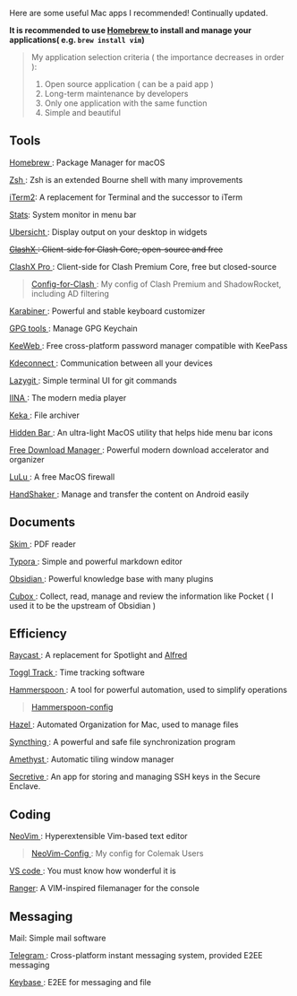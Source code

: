 
Here are some useful Mac apps I recommended! Continually updated.
<!--more-->

**It is recommended to use [ Homebrew ](https://brew.sh) to install and manage your applications( e.g. `brew install vim`)**

> My application selection criteria ( the importance decreases in order ):
>
> 1. Open source application ( can be a paid app )
> 2. Long-term maintenance by developers
> 3. Only one application with the same function
> 4. Simple and beautiful

## Tools

[ Homebrew ](https://brew.sh): Package Manager for macOS

[ Zsh ](https://www.zsh.org): Zsh is an extended Bourne shell with many improvements

[iTerm2](https://iterm2.com): A replacement for Terminal and the successor to iTerm

[Stats](https://github.com/exelban/stats): System monitor in menu bar

[ Ubersicht ](tracesof.net/uebersicht/): Display output on your desktop in widgets

~~[ ClashX ](https://github.com/yichengchen/clashX): Client-side for Clash Core, open-source and free~~

[ ClashX Pro ](https://install.appcenter.ms/users/clashx/apps/clashx-pro/distribution_groups/public): Client-side for Clash Premium Core, free but closed-source

> [ Config-for-Clash ](https://github.com/JiagengDing/config-for-clash-shadowrocket): My config of Clash Premium and ShadowRocket, including AD filtering

[ Karabiner ](https://karabiner-elements.pqrs.org): Powerful and stable keyboard customizer

[ GPG tools ](https://gpgtools.org): Manage GPG Keychain

[ KeeWeb ](https://keeweb.info): Free cross-platform password manager compatible with KeePass

[ Kdeconnect ](https://kdeconnect.kde.org): Communication between all your devices

[ Lazygit ](https://github.com/jesseduffield/lazygit): Simple terminal UI for git commands

[ IINA ](https://iina.io): The modern media player

[ Keka ](https://www.keka.io/en/): File archiver

[ Hidden Bar ](https://github.com/dwarvesf/hidden/): An ultra-light MacOS utility that helps hide menu bar icons

[ Free Download Manager ](https://www.freedownloadmanager.org): Powerful modern download accelerator and organizer

[ LuLu ](https://github.com/objective-see/LuLu): A free MacOS firewall

[ HandShaker ](https://www.smartisan.com/apps/#/handshaker): Manage and transfer the content on Android easily

## Documents

[ Skim ](https://skim-app.sourceforge.io): PDF reader

[ Typora ](https://typora.io): Simple and powerful markdown editor

[ Obsidian ](https://obsidian.md): Powerful knowledge base with many plugins

[ Cubox ](https://cubox.pro): Collect, read, manage and review the information like Pocket ( I used it to be the upstream of Obsidian )

## Efficiency

[ Raycast ](https://www.raycast.com): A replacement for Spotlight and [ Alfred ](https://www.alfredapp.com)

[ Toggl Track ](https://toggl.com): Time tracking software

[ Hammerspoon ](https://www.hammerspoon.org): A tool for powerful automation, used to simplify operations

> [ Hammerspoon-config ](https://github.com/JiagengDing/hammerspoon-config)

[ Hazel ](https://www.noodlesoft.com): Automated Organization for Mac, used to manage files

[ Syncthing ](https://syncthing.net):  A powerful and safe file synchronization program

[ Amethyst ](https://github.com/ianyh/Amethyst): Automatic tiling window manager

[ Secretive ](https://github.com/maxgoedjen/secretive): An app for storing and managing SSH keys in the Secure Enclave.

## Coding

[ NeoVim ](https://neovim.io): Hyperextensible Vim-based text editor

> [ NeoVim-Config ](https://github.com/JiagengDing/nvim): My config for Colemak Users

[ VS code ](https://code.visualstudio.com): You must know how wonderful it is

[Ranger](https://github.com/ranger/ranger): A VIM-inspired filemanager for the console

## Messaging

Mail: Simple mail software

[ Telegram ](https://telegram.org): Cross-platform instant messaging system, provided E2EE messaging

[ Keybase ](https://keybase.io): E2EE for messaging and file
